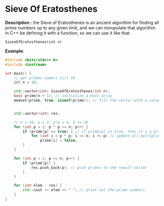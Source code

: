# Sieve Of Eratosthenes

**Description :** the Sieve of Eratosthenes is an ancient algorithm for finding all prime numbers up to any given limit, and we can minupulate that algorithm in C++ be defining it with a function, so we can use it like that:

```
SieveOfEratosthenes(int n)
```

**Example**:

```cpp
#include <bits/stdc++.h>
#include <iostream>

int main() {
	// get primes numers till 50
	int n = 10;

	std::vector<int> SieveOfEratosthenes(int n);
	bool prime[n + 1]; // initialize a bool array
	memset(prime, true, sizeof(prime)); // fill the vector with a value of true


	std::vector<int> res;

    // n = 10, p = 2, p*p = 4, 4 <= 10
	for (int p = 2; p * p <= n; p++) {
		if (prime[p] == true) { // if prime[p] is true, then it's a prime
			for (int i = p * p; i <= n; i += p) // update all multiplies of p >= p*p
				prime[i] = false;
		}
	}

	for (int p = 2; p <= n; p++) {
		if (prime[p]) {
			res.push_back(p); // push primes to the result vector
		}
	}

	for (int elem : res) {
		std::cout << elem << " "; // print out the prime numbers
	}
}
```
